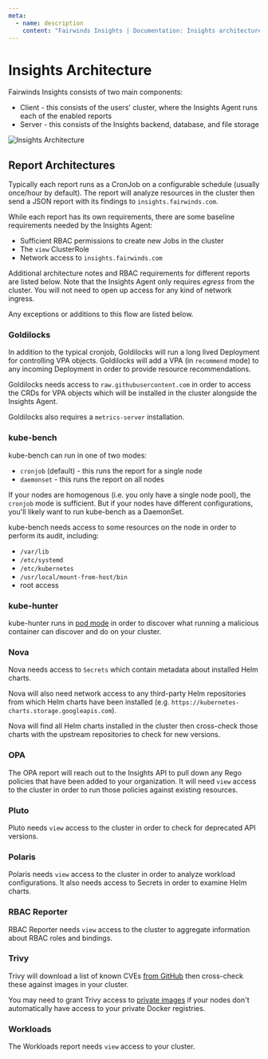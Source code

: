 ```yaml
---
meta:
  - name: description
    content: "Fairwinds Insights | Documentation: Insights architecture"
---
```

# Insights Architecture

Fairwinds Insights consists of two main components:
* Client - this consists of the users' cluster, where the Insights Agent runs each of the enabled reports
* Server - this consists of the Insights backend, database, and file storage

<img :src="$withBase('/img/architecture.png')" alt="Insights Architecture">

## Report Architectures
Typically each report runs as a CronJob on a configurable schedule (usually once/hour by default).
The report will analyze resources in the cluster then send a JSON report with its findings
to `insights.fairwinds.com`.

While each report has its own requirements, there are some baseline requirements needed by the
Insights Agent:

* Sufficient RBAC permissions to create new Jobs in the cluster
* The `view` ClusterRole
* Network access to `insights.fairwinds.com`

Additional architecture notes and RBAC requirements for different reports are listed below.
Note that the Insights Agent only requires _egress_ from the cluster. You will not need to
open up access for any kind of network ingress.

Any exceptions or additions to this flow are listed below.

### Goldilocks
In addition to the typical cronjob, Goldilocks will run a long lived Deployment for controlling
VPA objects. Goldilocks will add a VPA (in `recommend` mode) to any incoming Deployment in order to
provide resource recommendations.

Goldilocks needs access to `raw.githubusercontent.com` in order to access the CRDs for VPA objects
which will be installed in the cluster alongside the Insights Agent.

Goldilocks also requires a `metrics-server` installation.

### kube-bench
kube-bench can run in one of two modes:
* `cronjob` (default) - this runs the report for a single node
* `daemonset` - this runs the report on all nodes

If your nodes are homogenous (i.e. you only have a single node pool), the `cronjob` mode
is sufficient. But if your nodes have different configurations, you'll likely want to run
kube-bench as a DaemonSet.

kube-bench needs access to some resources on the node in order to perform its audit, including:
* `/var/lib`
* `/etc/systemd`
* `/etc/kubernetes`
* `/usr/local/mount-from-host/bin`
* root access

### kube-hunter
kube-hunter runs in [pod mode](https://github.com/aquasecurity/kube-hunter#pod) in order to discover what
running a malicious container can discover and do on your cluster.

### Nova
Nova needs access to `Secrets` which contain metadata about installed Helm charts.

Nova will also need network access to any third-party Helm repositories from which Helm charts have
been installed (e.g. `https://kubernetes-charts.storage.googleapis.com`).

Nova will find all Helm charts installed in the cluster then cross-check those charts with the upstream
repositories to check for new versions.

### OPA
The OPA report will reach out to the Insights API to pull down any Rego policies that have been added to your
organization. It will need `view` access to the cluster in order to run those policies against existing resources.

### Pluto
Pluto needs `view` access to the cluster in order to check for deprecated API versions.

### Polaris
Polaris needs `view` access to the cluster in order to analyze workload configurations. It also needs
access to Secrets in order to examine Helm charts.

### RBAC Reporter
RBAC Reporter needs `view` access to the cluster to aggregate information about RBAC roles and bindings.

### Trivy
Trivy will download a list of known CVEs [from GitHub](https://github.com/aquasecurity/trivy-db)
then cross-check these against images in your cluster.

You may need to grant Trivy access to [private images](/technical-details/reports/trivy#private-images) if your nodes
don't automatically have access to your private Docker registries.

### Workloads
The Workloads report needs `view` access to your cluster.

